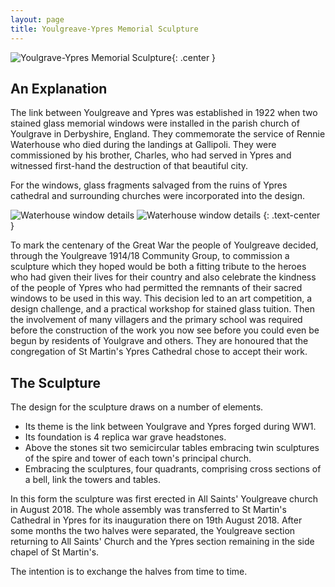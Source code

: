 ```yaml
---
layout: page
title: Youlgreave-Ypres Memorial Sculpture
---
```


![Youlgrave-Ypres Memorial Sculpture](/assets/sculpture.jpg){: .center }

## An Explanation

The link between Youlgreave and Ypres was established in 1922 when two stained glass memorial windows were installed in the parish church of Youlgrave in Derbyshire, England.
They commemorate the service of Rennie Waterhouse who died during the landings at Gallipoli.
They were commissioned by his brother, Charles, who had served in Ypres and witnessed first-hand the destruction of that beautiful city.

For the windows, glass fragments salvaged from the ruins of Ypres cathedral and surrounding churches were incorporated into the design.

![Waterhouse window details](/assets/waterhouse-window-1.jpg) ![Waterhouse window details](/assets/waterhouse-window-2.jpg)
{: .text-center }

To mark the centenary of the Great War the people of Youlgreave decided, through the Youlgreave 1914/18 Community Group, to commission a sculpture which they hoped would be both a fitting tribute to the heroes who had given their lives for their country and also celebrate the kindness of the people of Ypres who had permitted the remnants of their sacred windows to be used in this way.
This decision led to an art competition, a design challenge, and a practical workshop for stained glass tuition.
Then the involvement of many villagers and the primary school was required before the construction of the work you now see before you could even be begun by residents of Youlgrave and others.
They are honoured that the congregation of St Martin's Ypres Cathedral chose to accept their work.

## The Sculpture

The design for the sculpture draws on a number of elements.

- Its theme is the link between Youlgrave and Ypres forged during WW1.
- Its foundation is 4 replica war grave headstones.
- Above the stones sit two semicircular tables embracing twin sculptures of the spire and tower of each town's principal church.
- Embracing the sculptures, four quadrants, comprising cross sections of a bell, link the towers and tables.

In this form the sculpture was first erected in All Saints' Youlgreave church in August 2018.
The whole assembly was transferred to St Martin's Cathedral in Ypres for its inauguration there on 19th August 2018.
After some months the two halves were separated, the Youlgreave section returning to All Saints' Church and the Ypres section remaining in the side chapel of St Martin's.

The intention is to exchange the halves from time to time.
